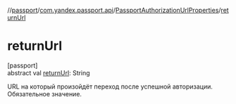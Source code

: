 //[passport](../../../index.md)/[com.yandex.passport.api](../index.md)/[PassportAuthorizationUrlProperties](index.md)/[returnUrl](return-url.md)

# returnUrl

[passport]\
abstract val [returnUrl](return-url.md): String

URL на который произойдёт переход после успешной авторизации. Обязательное значение.
